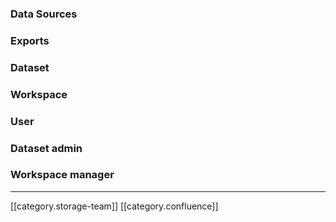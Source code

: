 
### Data Sources

### Exports

### Dataset

### Workspace

### User

### Dataset admin

### Workspace manager


*****

[[category.storage-team]] 
[[category.confluence]] 
